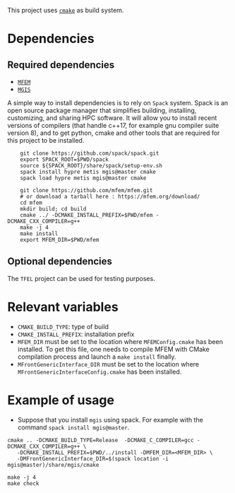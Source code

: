 This project uses [`cmake`](https://cmake.org/) as build system.

# Dependencies

## Required dependencies

- [`MFEM`](https://mfem.org/)
- [`MGIS`](https://github.com/thelfer/MFrontGenericInterfaceSupport)

A simple way to install dependencies is to rely on `Spack` system. 
Spack is an open source package manager that simplifies building, installing, customizing, and sharing HPC software.
It will allow you to install recent versions of compilers (that handle c++17, for example gnu compiler suite version 8),
and to get python, cmake and other tools that are required for this project to be installed.

~~~~{.bash}
    git clone https://github.com/spack/spack.git
    export SPACK_ROOT=$PWD/spack
    source ${SPACK_ROOT}/share/spack/setup-env.sh
    spack install hypre metis mgis@master cmake
    spack load hypre metis mgis@master cmake

    git clone https://github.com/mfem/mfem.git
    # or download a tarball here : https://mfem.org/download/
    cd mfem
    mkdir build; cd build
    cmake ../ -DCMAKE_INSTALL_PREFIX=$PWD/mfem -DCMAKE_CXX_COMPILER=g++ 
    make -j 4
    make install
    export MFEM_DIR=$PWD/mfem
~~~~

## Optional dependencies

The `TFEL` project can be used for testing purposes.

# Relevant variables

- `CMAKE_BUILD_TYPE`: type of build
- `CMAKE_INSTALL_PREFIX`: installation prefix
- `MFEM_DIR` must be set to the location where `MFEMConfig.cmake` has
  been installed. To get this file, one needs to compile MFEM with CMake
  compilation process and launch a `make install` finally.
- `MFrontGenericInterface_DIR` must be set to the location where
  `MFrontGenericInterfaceConfig.cmake` has been installed.

# Example of usage

- Suppose that you install `mgis` using spack. For example with the command `spack install mgis@master`.
~~~~{.bash}
cmake .. -DCMAKE_BUILD_TYPE=Release  -DCMAKE_C_COMPILER=gcc -DCMAKE_CXX_COMPILER=g++ \
   -DCMAKE_INSTALL_PREFIX=$PWD/../install -DMFEM_DIR=<MFEM_DIR> \
   -DMFrontGenericInterface_DIR=$(spack location -i mgis@master)/share/mgis/cmake

make -j 4
make check
~~~~